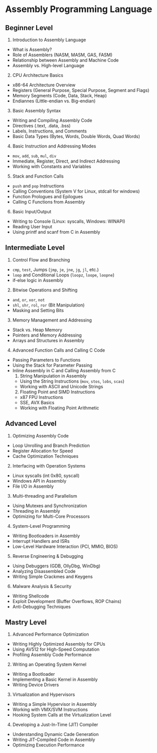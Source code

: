 # Assembly Programming Language

## Beginner Level
1. Introduction to Assembly Language
  - What is Assembly?
  - Role of Assemblers (NASM, MASM, GAS, FASM)
  - Relationship between Assembly and Machine Code
  - Assembly vs. High-level Language
2. CPU Architecture Basics
  - x86-64 Architecture Overview
  - Registers (General Purpose, Special Purpose, Segment and Flags)
  - Memory Segments (Code, Data, Stack, Heap)
  - Endiannes (Little-endian vs. Big-endian)
3. Basic Assembly Syntax
  - Writing and Compiling Assembly Code
  - Directives (.text, .data, .bss)
  - Labels, Instructions, and Comments
  - Basic Data Types (Bytes, Words, Double Words, Quad Words)
4. Basic Instruction and Addressing Modes
  - `mov`, `add`, `sub`, `mul`, `div`
  - Immediate, Register, Direct, and Indirect Addressing
  - Working with Constants and Variables
5. Stack and Function Calls
  - `push` and `pop` Instructions
  - Calling Conventions (System V for Linux, stdcall for windows)
  - Function Prologues and Epilogues
  - Calling C Functions from Assembly
6. Basic Input/Output
  - Writing to Console (Linux: syscalls, Windows: WINAPI)
  - Reading User Input
  - Using printf and scanf from C in Assembly

## Intermediate Level
1. Control Flow and Branching
  - `cmp`, `test`, Jumps (`jmp`, `je`, `jne`, `jg`, `jl`, etc.)
  - `loop` and Conditional Loops (`loopz`, `loope`, `loopne`)
  - if-else logic in Assembly
2. Bitwise Operations and Shifting
  - `and`, `or`, `xor`, `not`
  - `shl`, `shr`, `rol`, `ror` (Bit Manipulation)
  - Masking and Setting Bits
3. Memory Management and Addressing
  - Stack vs. Heap Memory
  - Pointers and Memory Addressing
  - Arrays and Structures in Assembly
4. Advanced Function Calls and Calling C Code
  - Passing Parameters to Functions
  - Using the Stack for Parameter Passing
  - Inline Assembly in C and Calling Assembly from C
    1. String Manipulation in Assembly
      - Using the String Instructions (`mov`, `stos`, `lobs`, `scas`)
      - Working with ASCII and Unicode Strings
    2. Floating Point and SIMD Instructions
      - x87 FPU Instructions
      - SSE, AVX Basics
      - Working with Floating Point Arithmetic

## Advanced Level
1. Optimizing Assembly Code
  - Loop Unrolling and Branch Prediction
  - Register Allocation for Speed
  - Cache Optimization Techniques
2. Interfacing with Operation Systems
  - Linux syscalls (int 0x80, syscall)
  - Windows API in Assembly
  - File I/O in Assembly
3. Multi-threading and Parallelism
  - Using Mutexes and Synchronization
  - Threading in Assembly
  - Optimizing for Multi-Core Processors
4. System-Level Programming
  - Writing Bootloaders in Assembly
  - Interrupt Handlers and ISRs
  - Low-Level Hardware Interaction (PCI, MMIO, BIOS)
5. Reverse Engineering & Debugging
  - Using Debuggers (GDB, OllyDbg, WinDbg)
  - Analyzing Disassembled Code
  - Writing Simple Crackmes and Keygens
6. Malware Analysis & Security
  - Writing Shellcode
  - Exploit Development (Buffer Overflows, ROP Chains)
  - Anti-Debugging Techniques

## Mastry Level
1. Advanced Performance Optimization
  - Writing Highly Optimized Assembly for CPUs
  - Using AV512 for High-Speed Computation
  - Profiling Assembly Code Performance
2. Writing an Operating System Kernel
  - Writing a Bootloader
  - Implementing a Basic Kernel in Assembly
  - Writing Device Drivers
3. Virtualization and Hypervisors
  - Writing a Simple Hypervisor in Assembly
  - Working with VMX/SVM Instructions
  - Hooking System Calls at the Virtualization Level
4. Developing a Just-In-Time (JIT) Compiler
  - Understanding Dynamic Cade Generation
  - Writing JIT-Compiled Code in Assembly
  - Optimizing Execution Performance

